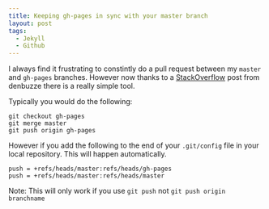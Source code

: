 ```yaml
--- 
title: Keeping gh-pages in sync with your master branch
layout: post
tags: 
  - Jekyll
  - Github
---
```


I always find it frustrating to constintly do a pull request between my `master` and `gh-pages` branches. However now thanks to a [StackOverflow](http://stackoverflow.com/questions/5807459/github-mirroring-gh-pages-to-master#answer-7472481) post from denbuzze there is a really simple tool.

Typically you would do the following:

	git checkout gh-pages
	git merge master
	git push origin gh-pages

However if you add the following to the end of your `.git/config` file in your local repository. This will happen automatically.

	push = +refs/heads/master:refs/heads/gh-pages
	push = +refs/heads/master:refs/heads/master

Note: This will only work if you use `git push` not `git push origin branchname`